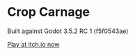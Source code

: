 # Crop Carnage
Built against Godot 3.5.2 RC 1 (f5f0543ae)

[Play at itch.io now](https://manchmalscott.itch.io/crop-carnage)
